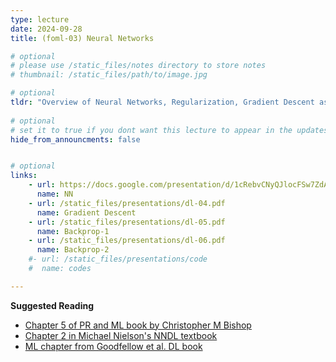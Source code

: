 ```yaml
---
type: lecture
date: 2024-09-28
title: (foml-03) Neural Networks

# optional
# please use /static_files/notes directory to store notes
# thumbnail: /static_files/path/to/image.jpg

# optional
tldr: "Overview of Neural Networks, Regularization, Gradient Descent as a method of minimizing the loss function, and backpropagation."
  
# optional
# set it to true if you dont want this lecture to appear in the updates section
hide_from_announcments: false


# optional
links: 
    - url: https://docs.google.com/presentation/d/1cRebvCNyQJlocFSw7ZdAgM7NPZMNd49_6jfU4V1Vgj4/edit?usp=sharing
      name: NN
    - url: /static_files/presentations/dl-04.pdf
      name: Gradient Descent
    - url: /static_files/presentations/dl-05.pdf
      name: Backprop-1
    - url: /static_files/presentations/dl-06.pdf
      name: Backprop-2
    #- url: /static_files/presentations/code
    #  name: codes

---
```


**Suggested Reading**
- [Chapter 5 of PR and ML book by Christopher M Bishop](https://www.microsoft.com/en-us/research/uploads/prod/2006/01/Bishop-Pattern-Recognition-and-Machine-Learning-2006.pdf)
- [Chapter 2 in Michael Nielson's NNDL textbook](http://neuralnetworksanddeeplearning.com/chap2.html)
- [ML chapter from Goodfellow et al. DL book](https://www.deeplearningbook.org/contents/ml.html)